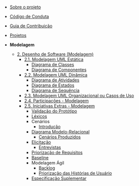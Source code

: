 <!-- docs/_sidebar.md -->

- [Sobre o projeto](/)
- [Código de Conduta](/CodigoConduta.md)
- [Guia de Contribuição](/GuiaContribuicao.md)
- [Projetos](/Projetos/Projetos.md)

- **Modelagem**
  - [2. Desenho de Software (Modelagem)](/Modelagem/2.Modelagem.md)
    - [2.1. Modelagem UML Estática](/Modelagem/ModelagemEstatica/2.1.ModelagemEstatica.md)
      - [Diagrama de Classes](/Modelagem/ModelagemEstatica/DiagramaClasses.md)
      - [Diagrama de Componentes](/Modelagem/ModelagemEstatica/DiagramaComponentes.md)
    - [2.2. Modelagem UML Dinâmica](/Modelagem/ModelagemDinamica/2.2.ModelagemDinamica.md)
      - [Diagrama de Atividades](/Modelagem/ModelagemDinamica/2.2.1.Diagrama_de_atividades.md)
      - [Diagrama de Estados](/Modelagem/ModelagemDinamica/DiagramaDeEstados.md)
      - [Diagrama de Sequência](/Modelagem/ModelagemDinamica/2.2.1.DiagramaSequencia.md)
    - [2.3. Modelagem UML Organizacional ou Casos de Uso](/Modelagem/ModelagemOrganizacional/2.3.ModelagemOrganizacionalCasosDeUso.md)
    - [2.4. Participações - Modelagem](/Modelagem/2.4.ParticipacoesModelagem.md)
    - [2.5. Iniciativas Extras - Modelagem](/Modelagem/Extra/2.5.IniciativasExtras.md)
      - [Validação do Protótipo](/Modelagem/Extra/ValidacaoPrototipo.md)
      - [Léxicos](/Modelagem/Extra/Lexicos.md)
      - Cenários
        - [Introdução](/Modelagem/Extra/Cenarios/introducao.md)
      - [Diagrama Modelo-Relacional](/Modelagem/Extra/DiagramaModeloRelacional.md)
        - [Cenários Produzidos](/Modelagem/Extra/Cenarios/cenarios.md)      
      - [Elicitação](/Modelagem/Extra/Elicitacao/Elicitacao.md)
        - [Entrevistas](/Modelagem/Extra/Elicitacao/Entrevistas.md)
      - [Priorização de Requisitos](/Modelagem/Extra/Priorizacao/Priorizacao.md)
      - [Baseline](/Modelagem/Extra/Baseline.md)
      - Modelagem Ágil
        - [Backlog](/Modelagem/Extra/ModelagemAgil/Backlog.md)
        - [Priorização das Histórias de Usuário](/Modelagem/Extra/ModelagemAgil/Priorizacaous.md)
      - [Especificação Suplementar](/Modelagem/Extra/especificacao-suplementar.md)
